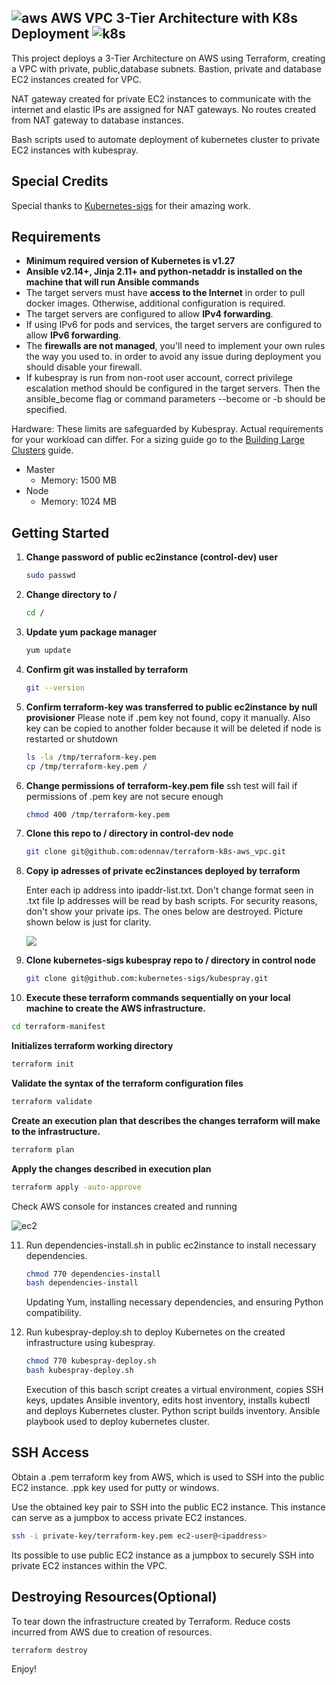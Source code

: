 ## ![aws](https://github.com/odennav/terraform-k8s-aws_ec2/blob/main/icons-k8s-color/icons8-amazon-web-services-48.png)   AWS VPC 3-Tier Architecture with K8s Deployment    ![k8s](https://github.com/odennav/terraform-k8s-aws_ec2/blob/main/icons-k8s-color/icons8-kubernetes-48.png)

This project deploys a 3-Tier Architecture on AWS using Terraform, creating a VPC with private, public,database subnets.
Bastion, private and database EC2 instances created for VPC.

NAT gateway created for private EC2 instances to communicate with the internet and elastic IPs are assigned for NAT gateways.
No routes created from NAT gateway to database instances.

Bash scripts used to automate deployment of kubernetes cluster to private EC2 instances with kubespray.


## Special Credits

Special thanks to [Kubernetes-sigs](https://https://github.com/kubernetes-sigs) for their amazing work.


## Requirements

- **Minimum required version of Kubernetes is v1.27**
- **Ansible v2.14+, Jinja 2.11+ and python-netaddr is installed on the machine that will run Ansible commands**
- The target servers must have **access to the Internet** in order to pull docker images. Otherwise, additional configuration is required.
- The target servers are configured to allow **IPv4 forwarding**.
- If using IPv6 for pods and services, the target servers are configured to allow **IPv6 forwarding**.
- The **firewalls are not managed**, you'll need to implement your own rules the way you used to.
    in order to avoid any issue during deployment you should disable your firewall.
- If kubespray is run from non-root user account, correct privilege escalation method
    should be configured in the target servers. Then the ansible_become flag
    or command parameters --become or -b should be specified.

Hardware:
These limits are safeguarded by Kubespray. Actual requirements for your workload can differ. For a sizing guide go to the [Building Large Clusters](https://kubernetes.io/docs/setup/cluster-large/#size-of-master-and-master-components) guide.

- Master
  - Memory: 1500 MB
- Node
  - Memory: 1024 MB


## Getting Started
1. **Change password of public ec2instance (control-dev) user**
   ```bash
   sudo passwd
   ```

2. **Change directory to /**
   ```bash
   cd /
   ```

3. **Update yum package manager**
   ```bash
   yum update
   ```

4. **Confirm git was installed by terraform**
   ```bash
   git --version
   ```

5. **Confirm terraform-key was transferred to public ec2instance by null provisioner**
   Please note if .pem key not found, copy it manually. Also key can be copied to another folder because it will be deleted if node is restarted or shutdown
   ```bash
   ls -la /tmp/terraform-key.pem
   cp /tmp/terraform-key.pem /
   ```
   
6. **Change permissions of terraform-key.pem file**
   ssh test will fail if permissions of .pem key are not secure enough
   ```bash
   chmod 400 /tmp/terraform-key.pem
   ```

7. **Clone this repo to / directory in control-dev node**
   ```bash
   git clone git@github.com:odennav/terraform-k8s-aws_vpc.git
   ```

8. **Copy ip adresses of private ec2instances deployed by terraform**
   
   Enter each ip address into ipaddr-list.txt.
   Don't change format seen in .txt file
   Ip addresses will be read by bash scripts.
   For security reasons, don't show your private ips. The ones below are destroyed.
   Picture shown below is just for clarity.
   
   ![](https://github.com/odennav/terraform-k8s-aws_ec2/blob/main/ec2-private-ip.PNG) 
  

9. **Clone kubernetes-sigs kubespray repo to / directory in control node**
   ```bash
   git clone git@github.com:kubernetes-sigs/kubespray.git
   ```

10. **Execute these terraform commands sequentially on your local machine to create the AWS infrastructure.**
   ```bash
   cd terraform-manifest
   ```

   **Initializes terraform working directory**
   ```bash
   terraform init
   ```

   **Validate the syntax of the terraform configuration files**
   ```bash
   terraform validate
   ```

   **Create an execution plan that describes the changes terraform will make to the infrastructure.**
   ```bash
   terraform plan
   ```

   **Apply the changes described in execution plan**
   ```bash
   terraform apply -auto-approve
   ```
Check AWS console for instances created and running

![ec2](https://github.com/odennav/terraform-k8s-aws_ec2/blob/main/ec2instances-shot.PNG)

11. Run dependencies-install.sh in public ec2instance to install necessary dependencies.
    ```bash
    chmod 770 dependencies-install
    bash dependencies-install
    ```
    Updating Yum, installing necessary dependencies, and ensuring Python compatibility.


12. Run kubespray-deploy.sh to deploy Kubernetes on the created infrastructure using kubespray.
    ```bash
    chmod 770 kubespray-deploy.sh
    bash kubespray-deploy.sh
    ```
    Execution of this basch script creates a virtual environment, copies SSH keys, updates Ansible inventory, edits host inventory, installs kubectl and deploys Kubernetes cluster.
   Python script builds inventory.
   Ansible playbook used to deploy kubernetes cluster.



## SSH Access
   Obtain a .pem terraform key from AWS, which is used to SSH into the public EC2 instance. .ppk key used for putty or windows.

   Use the obtained key pair to SSH into the public EC2 instance. This instance can serve as a jumpbox to access private EC2 instances.

   ```bash
   ssh -i private-key/terraform-key.pem ec2-user@<ipaddress>
   ```
   Its possible to use public EC2 instance as a jumpbox to securely SSH into private EC2 instances within the VPC.



## Destroying Resources(Optional)
To tear down the infrastructure created by Terraform. Reduce costs incurred from AWS due to creation of resources.
  ```bash
  terraform destroy
  ```


Enjoy!
